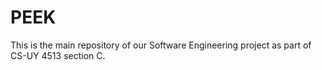# PEEK
This is the main repository of our Software Engineering project as part of CS-UY 4513 section C.
